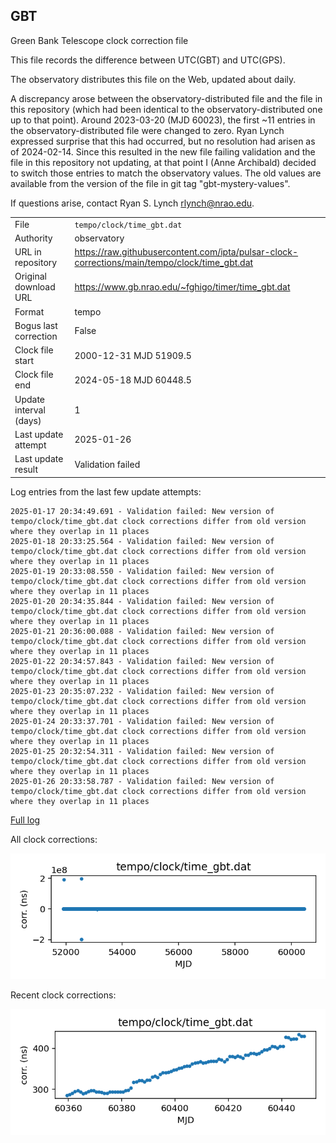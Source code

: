 
## GBT

Green Bank Telescope clock correction file

This file records the difference between UTC(GBT) and UTC(GPS).

The observatory distributes this file on the Web, updated about daily.

A discrepancy arose between the observatory-distributed file and the
file in this repository (which had been identical to the 
observatory-distributed one up to that point). Around 
2023-03-20 (MJD 60023), the first ~11 entries in the 
observatory-distributed file were changed to zero.
Ryan Lynch expressed surprise that this had occurred, but no
resolution had arisen as of 2024-02-14. Since this resulted in
the new file failing validation and the file in this repository
not updating, at that point I (Anne Archibald) decided to
switch those entries to match the observatory values. The old values
are available from the version of the file in git tag 
"gbt-mystery-values".

If questions arise, contact Ryan S. Lynch <rlynch@nrao.edu>.

|     |     |
|:--- |:--- |
| File | `tempo/clock/time_gbt.dat` |
| Authority | observatory |
| URL in repository | <https://raw.githubusercontent.com/ipta/pulsar-clock-corrections/main/tempo/clock/time_gbt.dat> |
| Original download URL | <https://www.gb.nrao.edu/~fghigo/timer/time_gbt.dat> |
| Format | tempo |
| Bogus last correction | False |
| Clock file start | 2000-12-31 MJD 51909.5 |
| Clock file end | 2024-05-18 MJD 60448.5 |
| Update interval (days) | 1 |
| Last update attempt | 2025-01-26 |
| Last update result | Validation failed |

Log entries from the last few update attempts:
```
2025-01-17 20:34:49.691 - Validation failed: New version of tempo/clock/time_gbt.dat clock corrections differ from old version where they overlap in 11 places
2025-01-18 20:33:25.564 - Validation failed: New version of tempo/clock/time_gbt.dat clock corrections differ from old version where they overlap in 11 places
2025-01-19 20:33:08.550 - Validation failed: New version of tempo/clock/time_gbt.dat clock corrections differ from old version where they overlap in 11 places
2025-01-20 20:34:35.844 - Validation failed: New version of tempo/clock/time_gbt.dat clock corrections differ from old version where they overlap in 11 places
2025-01-21 20:36:00.088 - Validation failed: New version of tempo/clock/time_gbt.dat clock corrections differ from old version where they overlap in 11 places
2025-01-22 20:34:57.843 - Validation failed: New version of tempo/clock/time_gbt.dat clock corrections differ from old version where they overlap in 11 places
2025-01-23 20:35:07.232 - Validation failed: New version of tempo/clock/time_gbt.dat clock corrections differ from old version where they overlap in 11 places
2025-01-24 20:33:37.701 - Validation failed: New version of tempo/clock/time_gbt.dat clock corrections differ from old version where they overlap in 11 places
2025-01-25 20:32:54.311 - Validation failed: New version of tempo/clock/time_gbt.dat clock corrections differ from old version where they overlap in 11 places
2025-01-26 20:33:58.787 - Validation failed: New version of tempo/clock/time_gbt.dat clock corrections differ from old version where they overlap in 11 places
```
[Full log](https://raw.githubusercontent.com/ipta/pulsar-clock-corrections/main/log/tempo/clock/time_gbt.dat.log)


All clock corrections:

![plot of all clock corrections](time_gbt.dat.png "All corrections")

Recent clock corrections:

![plot of recent clock corrections](time_gbt.dat.short.png "Recent corrections")


